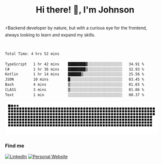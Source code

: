 <div id="user-content-toc">
  <ul align="center">
    <summary><h1 style="display: inline-block">Hi there! 👋, I'm Johnson</h1></summary>
  </ul>
</div>

⚡Backend developer by nature, but with a curious eye for the frontend, always looking to learn and expand my skills.

<br>


<!--START_SECTION:waka-->

```txt
Total Time: 4 hrs 52 mins

TypeScript   1 hr 42 mins    ████████▓░░░░░░░░░░░░░░░░   34.91 %
C#           1 hr 36 mins    ████████▒░░░░░░░░░░░░░░░░   32.93 %
Kotlin       1 hr 14 mins    ██████▒░░░░░░░░░░░░░░░░░░   25.56 %
JSON         10 mins         █░░░░░░░░░░░░░░░░░░░░░░░░   03.45 %
Bash         4 mins          ▒░░░░░░░░░░░░░░░░░░░░░░░░   01.65 %
CLASS        3 mins          ▒░░░░░░░░░░░░░░░░░░░░░░░░   01.06 %
Text         1 min           ░░░░░░░░░░░░░░░░░░░░░░░░░   00.37 %
```

<!--END_SECTION:waka-->

<picture>
  <source  srcset="https://github.com/joshwambere/joshwambere/blob/output/github-contribution-grid-snake-dark.svg?palette=github-dark">
  <source  srcset="https://github.com/joshwambere/joshwambere/blob/output/github-contribution-grid-snake.svg">
  <img alt="github contribution grid snake animation" src="https://github.com/joshwambere/joshwambere/blob/output/github-contribution-grid-snake.svg">
</picture>

### Find me
<a href="https://www.linkedin.com/in/dusabe-johnson" target="_blank"><img src="https://img.shields.io/badge/LinkedIn-%230077B5.svg?&style=flat&logo=linkedin&logoColor=white" alt="LinkedIn"></a>
‎‎ [![Personal Website](https://img.shields.io/badge/visit-Johnsonis.me-blue)](https://johnsonis.me/)
